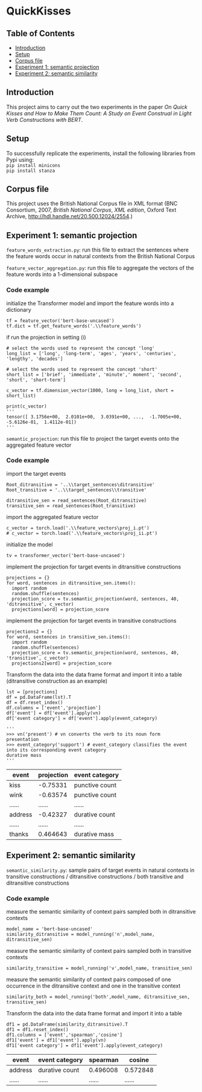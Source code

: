 # QuickKisses
## Table of Contents
* [Introduction](#introduction)
* [Setup](#setup)
* [Corpus file](#corpus-file)
* [Experiment 1: semantic projection](#experiment-1:-semantic-projection)
* [Experiment 2: semantic similarity](#experiment-2:-semantic-similarity)

## Introduction
This project aims to carry out the two experiments in the paper *On Quick Kisses and How to Make Them Count:
A Study on Event Construal in Light Verb Constructions with BERT*.  


## Setup
To successfully replicate the experiments, install the following libraries from Pypi using:  
`pip install minicons`  
`pip install stanza`

## Corpus file
This project uses the British National Corpus file in XML format (BNC Consortium, 2007, *British National Corpus*, *XML edition*, Oxford Text Archive, http://hdl.handle.net/20.500.12024/2554.)

## Experiment 1: semantic projection
`feature_words_extraction.py`: run this file to extract the sentences where the feature words occur in natural contexts from the British National Corpus

`feature_vector_aggregation.py`: run this file to aggregate the vectors of the feature words into a 1-dimensional subspace
### Code example
 initialize the Transformer model and import the feature words into a dictionary   
 
```
tf = feature_vector('bert-base-uncased')
tf.dict = tf.get_feature_words('.\\feature_words') 
```

if run the projection in setting (i)  
```
# select the words used to represent the concept 'long'
long_list = ['long', 'long-term', 'ages', 'years', 'centuries', 'lengthy', 'decades']

# select the words used to represent the concept 'short'
short_list = ['brief', 'immediate', 'minute',' moment', 'second', 'short', 'short-term']

c_vector = tf.dimension_vector(1000, long = long_list, short = short_list)

print(c_vector)
'''
tensor([ 3.1756e+00,  2.0101e+00,  3.0391e+00, ...,  -1.7005e+00, -5.6126e-01,  1.4112e-01])
'''
```
`semantic_projection`: run this file to project the target events onto the aggregated feature vector

### Code example
import the target events
```
Root_ditransitive = '..\\target_sentences\ditransitive'
Root_transitive = '..\\target_sentences\\transitive'

ditransitive_sen = read_sentences(Root_ditransitive)
transitive_sen = read_sentences(Root_transitive)
```

import the aggregated feature vector
```
c_vector = torch.load('.\\feature_vectors\proj_i.pt') 
# c_vector = torch.load('.\\feature_vectors\proj_ii.pt')
```

initialize the model
```
tv = transformer_vector('bert-base-uncased')
```

implement the projection for target events in ditransitive constructions
```
projections = {}
for word, sentences in ditransitive_sen.items():
  import random
  random.shuffle(sentences)
  projection_score = tv.semantic_projection(word, sentences, 40, 'ditransitive', c_vector)
  projections[word] = projection_score
```

implement the projection for target events in transitive constructions
```
projections2 = {}
for word, sentences in transitive_sen.items():
  import random
  random.shuffle(sentences)
  projection_score = tv.semantic_projection(word, sentences, 40, 'transitive', c_vector)
  projections2[word] = projection_score
  ```

Transform the data into the data frame format and import it into a table  (ditransitive construction as an example)
```
lst = [projections]
df = pd.DataFrame(lst).T
df = df.reset_index()
df.columns = ['event','projection']
df['event'] = df['event'].apply(vn)
df['event category'] = df['event'].apply(event_category)

'''
>>> vn('present') # vn converts the verb to its noun form
presentation
>>> event_category('support') # event_category classifies the event into its corresponding event category
durative mass
'''
```

| event | projection | event category |
|-------|------------|----------------|
| kiss | -0.75331 | punctive count |
| wink | -0.63574 | punctive count |
| ...... | ...... | ...... | 
| address | -0.42327 | durative count |
| ...... | ...... | ...... |
| thanks | 0.464643 | durative mass |


## Experiment 2: semantic similarity
`semantic_similarity.py`: sample pairs of target events in natural contexts in transitive constructions / ditransitive constructions / both transitive and ditransitive constructions

### Code example
measure the semantic similarity of context pairs sampled both in ditransitive contexts
```
model_name = 'bert-base-uncased'
similarity_ditransitive = model_running('n',model_name, ditransitive_sen)
```
measure the semantic similarity of context pairs sampled both in transitive contexts
```
similarity_transitive = model_running('v',model_name, transitive_sen)
```
measure the semantic similarity of context pairs composed of one occurrence in the ditransitive context and one in the transitive context
```
similarity_both = model_running('both',model_name, ditransitive_sen, transitive_sen)
```
Transform the data into the data frame format and import it into a table 
```
df1 = pd.DataFrame(similarity_ditransitive).T
df1 = df1.reset_index()
df1.columns = ['event','spearman','cosine']
df1['event'] = df1['event'].apply(vn)
df1['event category'] = df1['event'].apply(event_category)
```
| event | event category | spearman | cosine |
|-------|----------------|----------|--------|
| address | durative count | 0.496008 | 0.572848 |
| ...... | ...... | ...... | ...... |
